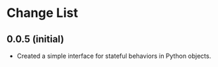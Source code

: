 Change List
===========

0.0.5 (initial)
-----

- Created a simple interface for stateful behaviors in Python objects.

